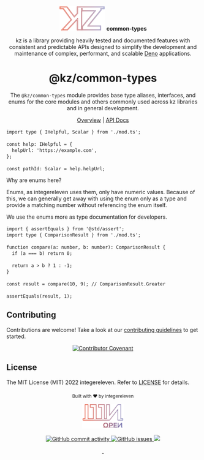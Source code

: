 <p align="center">
<img alt="kz logo" height="64" src="https://raw.githubusercontent.com/i11n/.github/main/svg/kz/color/kz.svg" />
<strong>common-types</strong>
</p>

<p align="center">
kz is a library providing heavily tested and documented features with
consistent and predictable APIs designed to simplify the development and
maintenance of complex, performant, and scalable
<a href="https://deno.com">Deno</a> applications.
</p>

<h1 align="center">@kz/common-types</h1>

<p align="center">
The <code>@kz/common-types</code> module provides base type aliases, interfaces, and enums
for the core modules and others commonly used across kz libraries and in
general development.
</p>

<p align="center">
<a href="https://jsr.io/@kz/common-types">Overview</a> |
<a href="https://jsr.io/@kz/common-types/doc">API Docs</a>
</p>


```tsx
import type { IHelpful, Scalar } from './mod.ts';

const help: IHelpful = {
  helpUrl: 'https://example.com',
};

const pathId: Scalar = help.helpUrl;
```

Why are enums here?

Enums, as integereleven uses them, only have numeric values. Because of this,
we can generally get away with using the enum only as a type and provide a
matching number without referencing the enum itself.

We use the enums more as type documentation for developers.

```tsx
import { assertEquals } from '@std/assert';
import type { ComparisonResult } from './mod.ts';

function compare(a: number, b: number): ComparisonResult {
  if (a === b) return 0;

  return a > b ? 1 : -1;
}

const result = compare(10, 9); // ComparisonResult.Greater

assertEquals(result, 1);
```

## Contributing

Contributions are welcome! Take a look at our [contributing guidelines][contributing] to get started.

<p align="center">
<a href="https://github.com/i11n/.github/blob/main/.github/CODE_OF_CONDUCT.md">
  <img alt="Contributor Covenant" src="https://img.shields.io/badge/Contributor%20Covenant-2.1-4baaaa.svg?style=flat-square" />
</a>
</p>

## License

The MIT License (MIT) 2022 integereleven. Refer to [LICENSE][license] for details.

<p align="center">
<sub>Built with ❤ by integereleven</sub>
</p>

<p align="center">
<img
  alt="kz.io logo"
  height="64"
  src="https://raw.githubusercontent.com/i11n/.github/main/svg/brand/color/open-stroke.svg"
/>
</p>

<p align="center">
<a href="https://github.com/kz-io/common-types/commits">
  <img alt="GitHub commit activity" src="https://img.shields.io/github/commit-activity/m/kz-io/common-types?style=flat-square">
</a>
<a href="https://github.com/kz-io/common-types/issues">
  <img alt="GitHub issues" src="https://img.shields.io/github/issues-raw/kz-io/common-types?style=flat-square">
</a>
<a href="https://codecov.io/gh/kz-io/common-types" >
  <img src="https://codecov.io/gh/kz-io/common-types/graph/badge.svg?token=TH8uOvl1sk"/>
</a>
</p>

<p align="center">
<a href="https://jsr.io/@kz/common-types">
  <img src="https://jsr.io/badges/@kz/common-types" alt="" />
</a>
<a href="https://jsr.io/@kz/common-types">
  <img src="https://jsr.io/badges/@kz/common-types/score" alt="" />
</a>
</p>

[deno]: https://deno.dom "Deno homepage"
[jsr]: https://jsr.io "JSR homepage"
[branches]: https://github.com/kz-io/common-types/branches "@kz/common-types branches on GitHub"
[releases]: https://github.com/kz-io/common-types/releases "@kz/common-types releases on GitHub"
[contributing]: https://github.com/kz-io/common-types/blob/main/CONTRIBUTING.md "@kz/common-types contributing guidelines"
[license]: https://github.com/kz-io/common-types/blob/main/LICENSE "@kz/common-types license"
